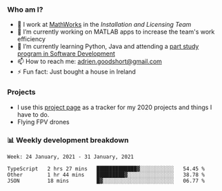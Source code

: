### Who am I?

<!--
**goodshort/goodshort** is a ✨ _special_ ✨ repository because its `README.md` (this file) appears on your GitHub profile.
-->

- 💼 I work at [MathWorks](https://www.mathworks.com/) in the _Installation and Licensing Team_
- 🔭 I’m currently working on MATLAB apps to increase the team's work efficiency
- 🌱 I’m currently learning Python, Java and attending a [part study program in Software Development](https://www.goodshort.me/who-am-i/studies#higher-diploma-in-software-development)
- 📫 How to reach me: adrien.goodshort@gmail.com
- ⚡ Fun fact: Just bought a house in Ireland

### Projects

- I use this [project page](https://github.com/users/goodshort/projects/1) as a tracker for my 2020 projects and things I have to do.
- Flying FPV drones

### 📊 Weekly development breakdown

<!--START_SECTION:waka-->
```text
Week: 24 January, 2021 - 31 January, 2021

TypeScript   2 hrs 27 mins   █████████████▓░░░░░░░░░░░   54.45 % 
Other        1 hr 44 mins    █████████▓░░░░░░░░░░░░░░░   38.78 % 
JSON         18 mins         █▓░░░░░░░░░░░░░░░░░░░░░░░   06.77 % 
```
<!--END_SECTION:waka-->
